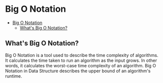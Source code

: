 # Big O Notation

- [Big O Notation](#big-o-notation)
  - [What's Big O Notation?](#whats-big-o-notation)

## What's Big O Notation?

Big O Notation is a tool used to describe the time complexity of algorithms. It calculates the time taken to run an algorithm as the input grows. In other words, it calculates the worst-case time complexity of an algorithm. Big O Notation in Data Structure describes the upper bound of an algorithm's runtime.
